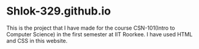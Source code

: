 # Shlok-329.github.io
This is the project that I have made for the course CSN-101(Intro to Computer Science) in the first semester at IIT Roorkee. I have used HTML and CSS in this website.
